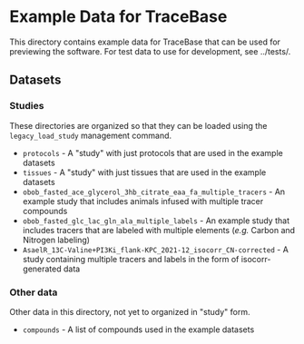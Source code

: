 # Example Data for TraceBase

This directory contains example data for TraceBase that can be used for
previewing the software.  For test data to use for development, see ../tests/.

## Datasets

### Studies

These directories are organized so that they can be loaded using the
`legacy_load_study` management command.

- `protocols` - A "study" with just protocols that are used in the example
  datasets
- `tissues` - A "study" with just tissues that are used in the example datasets
- `obob_fasted_ace_glycerol_3hb_citrate_eaa_fa_multiple_tracers` - An example
  study that includes animals infused with multiple tracer compounds
- `obob_fasted_glc_lac_gln_ala_multiple_labels` - An example study that
  includes tracers that are labeled with multiple elements (*e.g.* Carbon and
  Nitrogen labeling)
- `AsaelR_13C-Valine+PI3Ki_flank-KPC_2021-12_isocorr_CN-corrected` - A study
  containing multiple tracers and labels in the form of isocorr-generated data

### Other data

Other data in this directory, not yet to organized in "study" form.

- `compounds` - A list of compounds used in the example datasets
